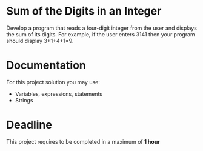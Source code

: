 # Sum of the Digits in an Integer

Develop a program that reads a four-digit integer from the user and displays the sum of its digits. 
For example, if the user enters 3141 then your program should display 3+1+4+1=9.

# Documentation

For this project solution you may use:

- Variables, expressions, statements
- Strings

# Deadline

This project requires to be completed in a maximum of **1 hour**
